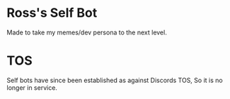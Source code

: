 # Ross's Self Bot
Made to take my memes/dev persona to the next level.

# TOS
Self bots have since been established as against Discords TOS, So it is no longer in service.

